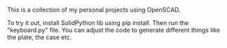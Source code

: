 This is a collection of my personal projects using OpenSCAD.

To try it out, install SolidPython lib using pip install. Then run the "keyboard.py" file. You can adjust the code to generate different things like the plate, the case etc.
